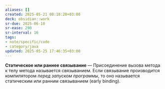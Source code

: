```yaml
---
aliases: []
created: 2025-05-21 08:18:20+03:00
deck: obsidian::work
sr-due: 2025-06-10
sr-ease: 290
sr-interval: 16
tags:
- note/specific/code
- category/java
updated: 2025-05-25 17:46:35+03:00
---
```


**Статическое или раннее связывание**
—
Присоединение вызова метода к телу метода называется связыванием. Если связывание производится компилятором *перед запуском программы*, то оно называется статическим или ранним связыванием (early binding).